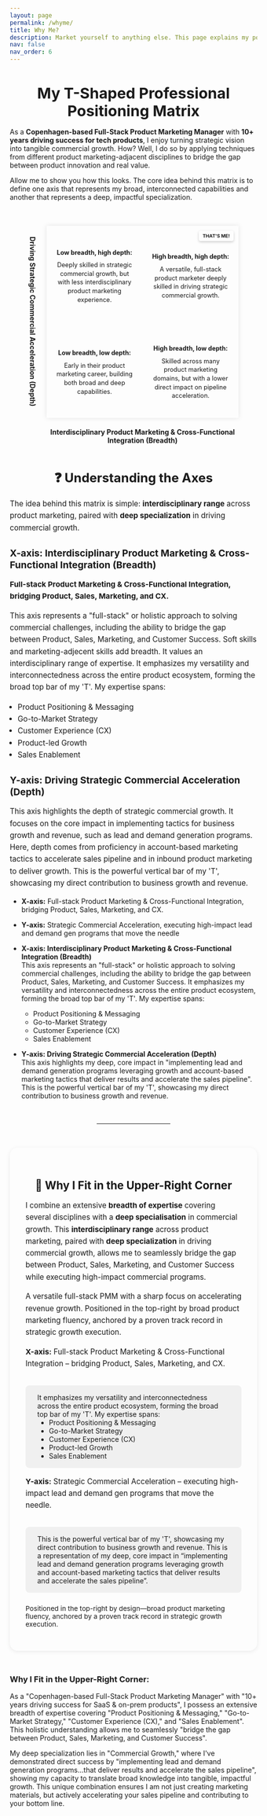 ```yaml
---
layout: page
permalink: /whyme/
title: Why Me?
description: Market yourself to anything else. This page explains my positioning as a product marketing professional, highlighting how my broad capabilities and deep specialization can drive significant commercial results for your organization
nav: false
nav_order: 6
---
```


<style>
.matrix-wrapper {
  display: grid;
  grid-template-columns: auto 1fr;
  grid-template-rows: 1fr auto;
  grid-template-areas:
    "y-axis matrix"
    ". x-axis";
  width: 85%;
  max-width: 595px;
  margin: 50px auto;
  align-items: center;
  justify-items: center;
  gap: 20px;
}

.y-axis-label {
  grid-area: y-axis;
  writing-mode: vertical-rl;
  text-align: center;
  font-weight: bold;
  color: var(--global-theme-color);
  font-size: 1em;
}

.x-axis-label {
  grid-area: x-axis;
  text-align: center;
  font-weight: bold;
  color: var(--global-theme-color);
  font-size: 1em;
}

.matrix-container {
  grid-area: matrix;
  position: relative;
  width: 100%;
  padding-bottom: 100%;
  background-color: var(--global-card-bg-color);
  border: 1px solid var(--global-divider-color);
  box-shadow: 0 0 10px rgba(0,0,0,0.1);
  overflow: hidden;
}

.matrix-grid {
  position: absolute;
  inset: 0;
  display: grid;
  grid-template-columns: 1fr 1fr;
  grid-template-rows: 1fr 1fr;
}

.quadrant {
  border: 1px solid var(--global-divider-color);
  padding: 25px 15px 15px 15px;
  font-size: 0.9em;
  text-align: center;
  display: flex;
  align-items: center;
  justify-content: center;
  color: var(--global-text-color);
  background-color: var(--global-bg-color);
  flex-direction: column;
  overflow-wrap: break-word;
  line-height: 1.4;
}

.quadrant strong {
  margin-bottom: 8px;
  display: block;
}

.quadrant.top-right {
  background-color: var(--global-tip-block-bg);
  border-color: var(--global-tip-block);
  position: relative;
}

.your-position-marker {
  position: absolute;
  top: 10px;
  right: 10px;
  background-color: var(--global-highlight-color);
  color: var(--global-hover-text-color);
  padding: 4px 8px;
  border-radius: 4px;
  font-weight: bold;
  font-size: 0.75em;
  box-shadow: 0 2px 5px rgba(0,0,0,0.2);
  z-index: 1;
}

@media (max-width: 768px) {
  .matrix-wrapper {
    max-width: 95%;
    gap: 12px;
  }
  .quadrant {
    font-size: 0.68em;
    line-height: 1.1;
    padding: 14px 6px 6px 6px;
  }
  .x-axis-label, .y-axis-label {
    font-size: 0.85em;
  }
  .your-position-marker {
    font-size: 0.65em;
    padding: 2px 5px;
  }
}
</style>

<h1 style="text-align: center; font-size: 1.9rem; font-weight: 700; margin-bottom: 1rem; color: var(--global-text-color);">
    My T-Shaped Professional Positioning Matrix
</h1>

As a **Copenhagen-based Full-Stack Product Marketing Manager** with **10+ years driving success for tech products**, I enjoy turning strategic vision into tangible commercial growth. How? Well, I do so by applying techniques from different product marketing-adjacent disciplines to bridge the gap between product innovation and real value.

Allow me to show you how this looks. The core idea behind this matrix is to define one axis that represents my broad, interconnected capabilities and another that represents a deep, impactful specialization.

<div class="matrix-wrapper">
  <div class="y-axis-label">Driving Strategic Commercial Acceleration (Depth)</div>

  <div class="matrix-container">
    <div class="matrix-grid">
      <div class="quadrant top-left">
        <strong>Low breadth, high depth:</strong>
        <span>Deeply skilled in strategic commercial growth, but with less interdisciplinary product marketing experience.</span>
      </div>
      <div class="quadrant top-right">
        <strong>High breadth, high depth:</strong>
        <span>A versatile, full-stack product marketer deeply skilled in driving strategic commercial growth.</span>
        <div class="your-position-marker">THAT'S ME!</div>
      </div>
      <div class="quadrant bottom-left">
        <strong>Low breadth, low depth:</strong>
        <span>Early in their product marketing career, building both broad and deep capabilities.</span>
      </div>
      <div class="quadrant bottom-right">
        <strong>High breadth, low depth:</strong>
        <span>Skilled across many product marketing domains, but with a lower direct impact on pipeline acceleration.</span>
      </div>
    </div>
  </div>

  <div class="x-axis-label">Interdisciplinary Product Marketing & Cross-Functional Integration (Breadth)</div>
</div>

<h3 style="text-align: center; font-size: 1.6rem; font-weight: 700; margin-bottom: 1rem; color: var(--global-text-color);">
    ❓ Understanding the Axes
</h3>

<p style="font-size: 0.95rem; line-height: 1.6; color: var(--global-text-color);">
  The idea behind this matrix is simple: <strong>interdisciplinary range</strong> across product marketing, paired with <strong>deep specialization</strong> in driving commercial growth.
</p>

<h4 style="text-align: left; font-size: 1.2rem; font-weight: 700; margin-bottom: 1rem; color: var(--global-text-color);">
    X-axis: Interdisciplinary Product Marketing & Cross-Functional Integration (Breadth)
</h4>

<p style="font-size: 0.95rem; line-height: 1.6; color: var(--global-text-color);">
  <strong>Full-stack Product Marketing & Cross-Functional Integration, bridging Product, Sales, Marketing, and CX.</strong>
</p>
 
<p style="font-size: 0.95rem; line-height: 1.6; color: var(--global-text-color);">
  This axis represents a "full-stack" or holistic approach to solving commercial challenges, including the ability to bridge the gap between Product, Sales, Marketing, and Customer Success. Soft skills and marketing-adjecent skills add breadth. It values an interdisciplinary range of expertise. It emphasizes my versatility and interconnectedness across the entire product ecosystem, forming the broad top bar of my 'T'. My expertise spans:
</p>

<ul style="margin-top: 1rem; font-size: 0.95rem; line-height: 1.6; padding-left: 1rem; color: var(--global-text-color-light);">
  <li>Product Positioning & Messaging</li>
  <li>Go-to-Market Strategy</li>
  <li>Customer Experience (CX)</li>
  <li>Product-led Growth</li>
  <li>Sales Enablement</li>
</ul>

<h4 style="text-align: left; font-size: 1.2rem; font-weight: 700; margin-bottom: 1rem; color: var(--global-text-color);">
    Y-axis: Driving Strategic Commercial Acceleration (Depth)
</h4>

<p style="font-size: 0.95rem; line-height: 1.6; color: var(--global-text-color);">
  This axis highlights the depth of strategic commercial growth. It focuses on the core impact in implementing tactics for business growth and revenue, such as lead and demand generation programs. Here, depth comes from proficiency in account-based marketing tactics to accelerate sales pipeline and in inbound product marketing to deliver growth. This is the powerful vertical bar of my 'T', showcasing my direct contribution to business growth and revenue.
</p>

* **X-axis:** 
Full-stack Product Marketing & Cross-Functional Integration, bridging Product, Sales, Marketing, and CX.

* **Y-axis:**
Strategic Commercial Acceleration, executing high-impact lead and demand gen programs that move the needle

* **X-axis: Interdisciplinary Product Marketing & Cross-Functional Integration (Breadth)**  
This axis represents an "full-stack" or holistic approach to solving commercial challenges, including the ability to bridge the gap between Product, Sales, Marketing, and Customer Success. It emphasizes my versatility and interconnectedness across the entire product ecosystem, forming the broad top bar of my 'T'. My expertise spans:
  * Product Positioning & Messaging
  * Go-to-Market Strategy
  * Customer Experience (CX)
  * Sales Enablement

* **Y-axis: Driving Strategic Commercial Acceleration (Depth)**  
This axis highlights my deep, core impact in "implementing lead and demand generation programs leveraging growth and account-based marketing tactics that deliver results and accelerate the sales pipeline". This is the powerful vertical bar of my 'T', showcasing my direct contribution to business growth and revenue.


<hr style="margin: 3rem auto; max-width: 150px; border: 0; border-top: 1px dashed var(--global-divider-color);" />

<!-- T-Shaped Matrix Section -->
<div style="margin: 3rem auto; max-width: 850px; background-color: var(--global-card-bg-color); padding: 2rem; border-radius: 16px; box-shadow: 0 2px 8px rgba(0,0,0,0.08);">
  <h3 style="text-align: center; font-size: 1.4rem; font-weight: 700; margin-bottom: 1rem; color: var(--global-text-color);">
    🧩 Why I Fit in the Upper-Right Corner
  </h3>
  <p style="font-size: 0.95rem; line-height: 1.6; color: var(--global-text-color);">
    I combine an extensive <strong>breadth of expertise</strong> covering several disciplines with a <strong>deep specialisation</strong> in commercial growth. This <strong>interdisciplinary range</strong> across product marketing, paired with <strong>deep specialization</strong> in driving commercial growth, allows me to seamlessly bridge the gap between Product, Sales, Marketing, and Customer Success while executing high-impact commercial programs.
  </p>

  <p style="font-size: 0.95rem; line-height: 1.6; color: var(--global-text-color);">
    A versatile full-stack PMM with a sharp focus on accelerating revenue growth. Positioned in the top-right by broad product marketing fluency, anchored by a proven track record in strategic growth execution.
  </p>


  <p style="font-size: 0.95rem; line-height: 1.6; color: var(--global-text-color);">
   <strong>X-axis:</strong> Full-stack Product Marketing & Cross-Functional Integration – bridging Product, Sales, Marketing, and CX.
  </p>  

  <div style="margin-top: 2rem; background: rgba(127, 127, 127, 0.1); padding: 1rem 1.5rem; border-left: 4px solid var(--global-theme-color); border-radius: 8px;">
    <p style="margin: 0; color: var(--global-text-color);">
      It emphasizes my versatility and interconnectedness across the entire product ecosystem, forming the broad top bar of my 'T'. My expertise spans:
    </p>
    <ul style="margin: 0; color: var(--global-text-color);">
      <li>Product Positioning & Messaging</li>
      <li>Go-to-Market Strategy</li>
      <li>Customer Experience (CX)</li>
      <li>Product-led Growth</li>
      <li>Sales Enablement</li>
    </ul>
  </div>

  <p style="font-size: 0.95rem; line-height: 1.6; color: var(--global-text-color);">
   <strong>Y-axis:</strong> Strategic Commercial Acceleration – executing high-impact lead and demand gen programs that move the needle.
  </p>  

  <div style="margin-top: 2rem; background: rgba(127, 127, 127, 0.1); padding: 1rem 1.5rem; border-left: 4px solid var(--global-theme-color); border-radius: 8px;">
    <p style="margin: 0; color: var(--global-text-color);">
      This is the powerful vertical bar of my 'T', showcasing my direct contribution to business growth and revenue. This is a representation of my deep, core impact in “implementing lead and demand generation programs leveraging growth and account-based marketing tactics that deliver results and accelerate the sales pipeline”.
    </p>
  </div>


  <p style="font-size: 0.85rem; margin-top: 1.5rem; color: var(--global-text-color-light);">
    Positioned in the top-right by design—broad product marketing fluency, anchored by a proven track record in strategic growth execution.
  </p>
</div>
</hr>

### Why I Fit in the Upper-Right Corner:

As a "Copenhagen-based Full-Stack Product Marketing Manager" with "10+ years driving success for SaaS & on-prem products", I possess an extensive breadth of expertise covering "Product Positioning & Messaging," "Go-to-Market Strategy," "Customer Experience (CX)," and "Sales Enablement". This holistic understanding allows me to seamlessly "bridge the gap between Product, Sales, Marketing, and Customer Success".

My deep specialization lies in "Commercial Growth," where I've demonstrated direct success by "implementing lead and demand generation programs...that deliver results and accelerate the sales pipeline", showing my capacity to translate broad knowledge into tangible, impactful growth. This unique combination ensures I am not just creating marketing materials, but actively accelerating your sales pipeline and contributing to your bottom line.
